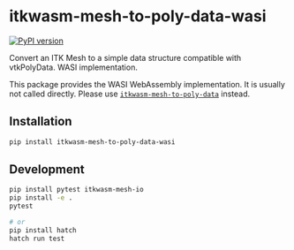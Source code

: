 # itkwasm-mesh-to-poly-data-wasi

[![PyPI version](https://badge.fury.io/py/itkwasm-mesh-to-poly-data-wasi.svg)](https://badge.fury.io/py/itkwasm-mesh-to-poly-data-wasi)

Convert an ITK Mesh to a simple data structure compatible with vtkPolyData. WASI implementation.

This package provides the WASI WebAssembly implementation. It is usually not called directly. Please use [`itkwasm-mesh-to-poly-data`](https://pypi.org/project/itkwasm-mesh-to-poly-data/) instead.


## Installation

```sh
pip install itkwasm-mesh-to-poly-data-wasi
```

## Development

```sh
pip install pytest itkwasm-mesh-io
pip install -e .
pytest

# or
pip install hatch
hatch run test
```
